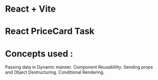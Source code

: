 # React + Vite
# React PriceCard Task

# Concepts used :
Passing data in Dynamic manner.
Component Reusablility.
Sending props and Object Destructuring.
Conditional Rendering.

